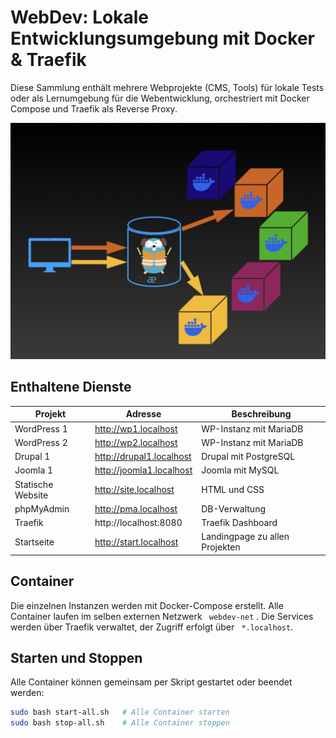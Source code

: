 
# WebDev: Lokale Entwicklungsumgebung mit Docker & Traefik

Diese Sammlung enthält mehrere Webprojekte (CMS, Tools) für lokale Tests oder als Lernumgebung für die Webentwicklung, orchestriert mit Docker Compose und Traefik als Reverse Proxy.

![Schaubild, Anfragen weiterleiten über Traefik](traefik-docker.png)

## Enthaltene Dienste

| Projekt      | Adresse                 | Beschreibung         |
|--------------|--------------------------|-----------------------|
| WordPress 1  | http://wp1.localhost     | WP-Instanz mit MariaDB |
| WordPress 2  | http://wp2.localhost     | WP-Instanz mit MariaDB | 
| Drupal 1     | http://drupal1.localhost | Drupal mit PostgreSQL  |
| Joomla 1     | http://joomla1.localhost | Joomla mit MySQL       |
| Statische Website | http://site.localhost | HTML und CSS
| phpMyAdmin   | http://pma.localhost     | DB-Verwaltung          |
| Traefik      | http://localhost:8080    | Traefik Dashboard      |
| Startseite   | http://start.localhost   | Landingpage zu allen Projekten |

## Container

Die einzelnen Instanzen werden mit Docker-Compose erstellt. Alle Container laufen im selben externen Netzwerk ` webdev-net` . Die Services werden über Traefik verwaltet, der Zugriff erfolgt über ` *.localhost`. 


## Starten und Stoppen

Alle Container können gemeinsam per Skript gestartet oder beendet werden:

```bash
sudo bash start-all.sh   # Alle Container starten
sudo bash stop-all.sh    # Alle Container stoppen
```
